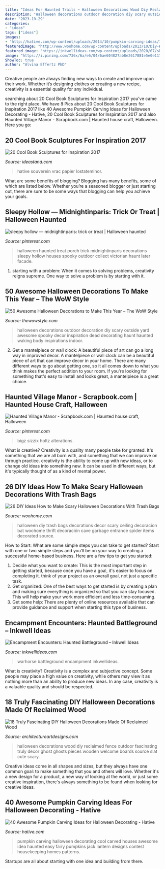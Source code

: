 ```yaml
---
title: "Ideas For Haunted Trails ~ Halloween Decorations Wood Diy Reclaimed Fence Outdoor Fascinating Truly Decor Ghost Ghosts Pieces Wooden Welcome Boards Source Slat Cute Scary"
description: "Halloween decorations outdoor decoration diy scary outside yard awesome spooky decor inspiration dead decorating haunt haunted waking body inspirations indoor"
date: "2023-10-29"
categories:
- "ideas"
tags: ["ideas"]
images:
- "http://hative.com/wp-content/uploads/2014/10/pumpkin-carving-ideas/18-house-pumpkin.jpg"
featuredImage: "http://www.woohome.com/wp-content/uploads/2013/10/Diy-Halloween-items-With-Trash-Bags-15.jpg"
featured_image: "https://inkwellideas.com/wp-content/uploads/2020/07/skeleton_warhorse_cropped__matt_bulahao-300x514.jpg"
image: "https://i.pinimg.com/736x/6a/e6/04/6ae604827ab8e2617881e5e0e1177ded.jpg"
ShowToc: true
author: "Alvina Effertz PhD"
---
```



Creative people are always finding new ways to create and improve upon their work. Whether it’s designing clothes or creating a new recipe, creativity is a essential quality for any individual.

	

		
searching about 20 Cool Book Sculptures for Inspiration 2017 you've came to the right place. We have 8 Pics about 20 Cool Book Sculptures for Inspiration 2017 like 40 Awesome Pumpkin Carving Ideas for Halloween Decorating - Hative, 20 Cool Book Sculptures for Inspiration 2017 and also Haunted Village Manor - Scrapbook.com | Haunted house craft, Halloween. Here you go:
		
    
## 20 Cool Book Sculptures For Inspiration 2017

<img loading=lazy src="https://ideastand.com/wp-content/uploads/2014/05/book-sculptures/5-book-sculpture.jpg" onerror="this.onerror=null;this.src='https://tse3.mm.bing.net/th?id=OIP.KdW1DIJ2VtRMnNr49EZcsgHaLH&amp;pid=15.1';" alt="20 Cool Book Sculptures for Inspiration 2017">

_Source: ideastand.com_

>hative souverein vrac papier lostateminor. 

	

What are some benefits of blogging?
Blogging has many benefits, some of which are listed below. Whether you’re a seasoned blogger or just starting out, there are sure to be some ways that blogging can help you achieve your goals.

    
## Sleepy Hollow — Midnightinparis: Trick Or Treat | Halloween Haunted

<img loading=lazy src="https://i.pinimg.com/736x/58/f1/a4/58f1a4152c607384331930f204107d23.jpg" onerror="this.onerror=null;this.src='https://tse3.mm.bing.net/th?id=OIP.UYGxUrX1aVnaDAPZyZqONwHaLI&amp;pid=15.1';" alt="sleepy hollow — midnightinparis: trick or treat | Halloween haunted">

_Source: pinterest.com_

>halloween haunted treat porch trick midnightinparis decorations sleepy hollow houses spooky outdoor collect victorian haunt later facade. 

	

1. starting with a problem: When it comes to solving problems, creativity reigns supreme. One way to solve a problem is by starting with it.

    
## 50 Awesome Halloween Decorations To Make This Year – The WoW Style

<img loading=lazy src="http://thewowstyle.com/wp-content/uploads/2016/08/Halloween-Decoration-Inspiration.jpg" onerror="this.onerror=null;this.src='https://tse2.mm.bing.net/th?id=OIP.4QGdI9a08UcaJDmLshPxLQHaJ4&amp;pid=15.1';" alt="50 Awesome Halloween Decorations to Make This Year – The WoW Style">

_Source: thewowstyle.com_

>halloween decorations outdoor decoration diy scary outside yard awesome spooky decor inspiration dead decorating haunt haunted waking body inspirations indoor. 

	

2. Get a mantelpiece or wall clock: A beautiful piece of art can go a long way in improved decor.
A mantelpiece or wall clock can be a beautiful piece of art that can improve decor in your home. There are many different ways to go about getting one, so it all comes down to what you think makes the perfect addition to your room. If you're looking for something that's easy to install and looks great, a mantelpiece is a great choice.

    
## Haunted Village Manor - Scrapbook.com | Haunted House Craft, Halloween

<img loading=lazy src="https://i.pinimg.com/736x/6a/e6/04/6ae604827ab8e2617881e5e0e1177ded.jpg" onerror="this.onerror=null;this.src='https://tse1.mm.bing.net/th?id=OIP.nZV3IqSpYxq0sdWYVUJD9QHaJ3&amp;pid=15.1';" alt="Haunted Village Manor - Scrapbook.com | Haunted house craft, Halloween">

_Source: pinterest.com_

>bigz sizzix holtz alterations. 

	

What is creative?
Creativity is a quality many people take for granted. It's something that we are all born with, and something that we can improve on through practice. creativity is the ability to come up with new ideas, or to change old ideas into something new. It can be used in different ways, but it's typically thought of as a kind of mental power.

    
## 26 DIY Ideas How To Make Scary Halloween Decorations With Trash Bags

<img loading=lazy src="http://www.woohome.com/wp-content/uploads/2013/10/Diy-Halloween-items-With-Trash-Bags-15.jpg" onerror="this.onerror=null;this.src='https://tse2.mm.bing.net/th?id=OIP.c2DfFqSt_MXmU9YELuSPXQHaFj&amp;pid=15.1';" alt="26 DIY Ideas How to Make Scary Halloween Decorations With Trash Bags">

_Source: woohome.com_

>halloween diy trash bags decorations decor scary ceiling decoracion bat woohome thrift decoración cave garbage entrance spider items decorated source. 

	

How to Start: What are some simple steps you can take to get started?
Start with one or two simple steps and you'll be on your way to creating a successful home-based business. Here are a few tips to get you started: 
1. Decide what you want to create: This is the most important step in getting started, because once you have a goal, it's easier to focus on completing it. think of your project as an overall goal, not just a specific task. 
2. Get organized: One of the best ways to get started is by creating a plan and making sure everything is organized so that you can stay focused. This will help make your work more efficient and less time-consuming. 
3. Get some help: There are plenty of online resources available that can provide guidance and support when starting this type of business.

    
## Encampment Encounters: Haunted Battleground – Inkwell Ideas

<img loading=lazy src="https://inkwellideas.com/wp-content/uploads/2020/07/skeleton_warhorse_cropped__matt_bulahao-300x514.jpg" onerror="this.onerror=null;this.src='https://tse1.mm.bing.net/th?id=OIP.b6eWD1gZA083QjJMXCJmhwAAAA&amp;pid=15.1';" alt="Encampment Encounters: Haunted Battleground – Inkwell Ideas">

_Source: inkwellideas.com_

>warhorse battleground encampment inkwellideas. 

	

What is creativity?
Creativity is a complex and subjective concept. Some people may place a high value on creativity, while others may view it as nothing more than an ability to produce new ideas. In any case, creativity is a valuable quality and should be respected.

    
## 18 Truly Fascinating DIY Halloween Decorations Made Of Reclaimed Wood

<img loading=lazy src="http://www.architectureartdesigns.com/wp-content/uploads/2016/09/9-8.jpg" onerror="this.onerror=null;this.src='https://tse4.mm.bing.net/th?id=OIP.MkHW-hO0ZQ2iNMTEMF1dVwHaNI&amp;pid=15.1';" alt="18 Truly Fascinating DIY Halloween Decorations Made Of Reclaimed Wood">

_Source: architectureartdesigns.com_

>halloween decorations wood diy reclaimed fence outdoor fascinating truly decor ghost ghosts pieces wooden welcome boards source slat cute scary. 

	

Creative ideas come in all shapes and sizes, but they always have one common goal: to make something that you and others will love. Whether it's a new design for a product, a new way of looking at the world, or just some creative inspiration, there's always something to be found when looking for creative ideas.

    
## 40 Awesome Pumpkin Carving Ideas For Halloween Decorating - Hative

<img loading=lazy src="http://hative.com/wp-content/uploads/2014/10/pumpkin-carving-ideas/18-house-pumpkin.jpg" onerror="this.onerror=null;this.src='https://tse1.mm.bing.net/th?id=OIP.WHrcC5F0iUmuE0iraLJGYQHaIh&amp;pid=15.1';" alt="40 Awesome Pumpkin Carving Ideas for Halloween Decorating - Hative">

_Source: hative.com_

>pumpkin carving halloween decorating cool carved houses awesome idea haunted easy fairy pumpkins jack lantern designs contest housekeeping homes patterns. 

	

Startups are all about starting with one idea and building from there.

